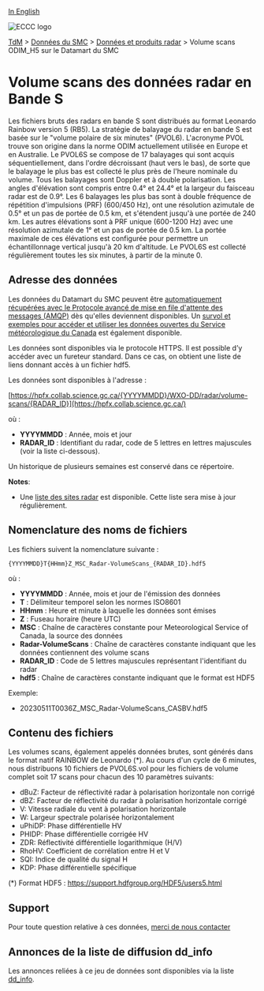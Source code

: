 [In English](readme_radarodimh5-datamart_en.md)

![ECCC logo](../../img_eccc-logo.png)

[TdM](../../readme_fr.md) > [Données du SMC](../readme_fr.md) > [Données et produits radar](readme_radar_fr.md) > Volume scans ODIM_H5 sur le Datamart du SMC

# Volume scans des données radar en Bande S 

Les fichiers bruts des radars en bande S sont distribués au format Leonardo Rainbow version 5 (RB5). La stratégie de balayage du radar en bande S est basée sur le "volume polaire de six minutes" (PVOL6). L'acronyme PVOL trouve son origine dans la norme ODIM actuellement utilisée en Europe et en Australie. Le PVOL6S se compose de 17 balayages qui sont acquis séquentiellement, dans l'ordre décroissant (haut vers le bas), de sorte que le balayage le plus bas est collecté le plus près de l'heure nominale du volume. Tous les balayages sont Doppler et à double polarisation. Les angles d'élévation sont compris entre 0.4° et 24.4° et la largeur du faisceau radar est de 0.9°. Les 6 balayages les plus bas sont à double fréquence de répétition d'impulsions (PRF) (600/450 Hz), ont une résolution azimutale de 0.5° et un pas de portée de 0.5 km, et s'étendent jusqu'à une portée de 240 km. Les autres élévations sont à PRF unique (600-1200 Hz) avec une résolution azimutale de 1° et un pas de portée de 0.5 km. La portée maximale de ces élévations est configurée pour permettre un échantillonnage vertical jusqu'à 20 km d'altitude. Le PVOL6S est collecté régulièrement toutes les six minutes, à partir de la minute 0.

## Adresse des données 

Les données du Datamart du SMC peuvent être [automatiquement récupérées avec le Protocole avancé de mise en file d'attente des messages (AMQP)](../../msc-datamart/amqp_fr.md) dès qu'elles deviennent disponibles. Un [survol et exemples pour accéder et utiliser les données ouvertes du Service météorologique du Canada](../../usage/readme_fr.md) est également disponible.

Les données sont disponibles via le protocole HTTPS. Il est possible d’y accéder avec un fureteur standard. Dans ce cas, on obtient une liste de liens donnant accès à un fichier hdf5.

Les données sont disponibles à l'adresse :

[https://hpfx.collab.science.gc.ca/{YYYYMMDD}/WXO-DD/radar/volume-scans/{RADAR_ID}](https://hpfx.collab.science.gc.ca/)

où :

* __YYYYMMDD__ : Année, mois et jour
* __RADAR_ID__ : Identifiant du radar, code de 5 lettres en lettres majuscules (voir la liste ci-dessous).

Un historique de plusieurs semaines est conservé dans ce répertoire.

__Notes__: 

* Une [liste des sites radar](https://collaboration.cmc.ec.gc.ca/cmc/cmos/public_doc/msc-data/obs_radar/radars_list.pdf) est disponible. Cette liste sera mise à jour régulièrement.

## Nomenclature des noms de fichiers

Les fichiers suivent la nomenclature suivante :

`{YYYYMMDD}T{HHmm}Z_MSC_Radar-VolumeScans_{RADAR_ID}.hdf5`

où :

* __YYYYMMDD__ : Année, mois et jour de l'émission des données
* __T__ : Délimiteur temporel selon les normes ISO8601
* __HHmm__ : Heure et  minute à laquelle les données sont émises
* __Z__ : Fuseau horaire (heure UTC)
* __MSC__ : Chaîne de caractères constante pour Meteorological Service of Canada, la source des données
* __Radar-VolumeScans__ : Chaîne de caractères constante indiquant que les données contiennent des volume scans
* __RADAR_ID__ : Code de 5 lettres majuscules représentant l'identifiant du radar
* __hdf5__ : Chaîne de caractères constante indiquant que le format est HDF5

Exemple:

* 20230511T0036Z_MSC_Radar-VolumeScans_CASBV.hdf5

## Contenu des fichiers

Les volumes scans, également appelés données brutes, sont générés dans le format natif RAINBOW de Leonardo (*). Au cours d'un cycle de 6 minutes, nous distribuons 10 fichiers de PVOL6S.vol pour les fichiers de volume complet soit 17 scans pour chacun des 10 paramètres suivants:

* dBuZ: Facteur de réflectivité radar à polarisation horizontale non corrigé
* dBZ: Facteur de réflectivité du radar à polarisation horizontale corrigé
* V: Vitesse radiale du vent à polarisation horizontale
* W: Largeur spectrale polarisée horizontalement
* uPhiDP: Phase différentielle HV
* PHIDP: Phase différentielle corrigée HV
* ZDR: Réflectivité différentielle logarithmique (H/V)
* RhoHV: Coefficient de corrélation entre H et V
* SQI: Indice de qualité du signal H
* KDP: Phase différentielle spécifique

(*) Format HDF5 : https://support.hdfgroup.org/HDF5/users5.html

## Support

Pour toute question relative à ces données, [merci de nous contacter](https://meteo.gc.ca/mainmenu/contact_us_f.html)

## Annonces de la liste de diffusion dd_info 

Les annonces reliées à ce jeu de données sont disponibles via la liste [dd_info](https://lists.ec.gc.ca/cgi-bin/mailman/listinfo/dd_info).
